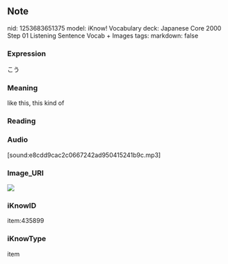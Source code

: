 ## Note
nid: 1253683651375
model: iKnow! Vocabulary
deck: Japanese Core 2000 Step 01 Listening Sentence Vocab + Images
tags: 
markdown: false

### Expression
こう

### Meaning
like this, this kind of

### Reading


### Audio
[sound:e8cdd9cac2c0667242ad950415241b9c.mp3]

### Image_URI
<!DOCTYPE html>
<title></title>
<img src="4d4c2715a191f4b45ee24f97735dfa35.jpg">



### iKnowID
item:435899

### iKnowType
item
